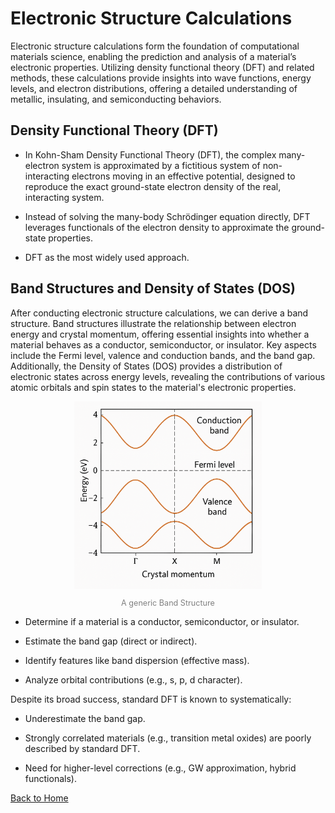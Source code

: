 # Electronic Structure Calculations

Electronic structure calculations form the foundation of computational materials science, enabling the prediction and analysis of a material’s electronic properties. Utilizing density functional theory (DFT) and related methods, these calculations provide insights into wave functions, energy levels, and electron distributions, offering a detailed understanding of metallic, insulating, and semiconducting behaviors.


## Density Functional Theory (DFT)

* In Kohn-Sham Density Functional Theory (DFT), the complex many-electron system is approximated by a fictitious system of non-interacting electrons moving in an effective potential, designed to reproduce the exact ground-state electron density of the real, interacting system.

* Instead of solving the many-body Schrödinger equation directly, DFT leverages functionals of the electron density to approximate the ground-state properties.

* DFT as the most widely used approach.

## Band Structures and Density of States (DOS)

After conducting electronic structure calculations, we can derive a band structure. Band structures illustrate the relationship between electron energy and crystal momentum, offering essential insights into whether a material behaves as a conductor, semiconductor, or insulator. Key aspects include the Fermi level, valence and conduction bands, and the band gap. Additionally, the Density of States (DOS) provides a distribution of electronic states across energy levels, revealing the contributions of various atomic orbitals and spin states to the material's electronic properties.

<div style="text-align: center;">
<img src="./bandstructure.png" alt="BandStruct" style="width: 300px; height: auto;">
</div>
<div style="text-align: center; font-size: 0.9em; color: gray;">
<p>A generic Band Structure</p>
</div>

* Determine if a material is a conductor, semiconductor, or insulator.

* Estimate the band gap (direct or indirect).

* Identify features like band dispersion (effective mass).

* Analyze orbital contributions (e.g., s, p, d character).


Despite its broad success, standard DFT is known to systematically: 

* Underestimate the band gap.

* Strongly correlated materials (e.g., transition metal oxides) are poorly described by standard DFT.

* Need for higher-level corrections (e.g., GW approximation, hybrid functionals).

[Back to Home](index.md)
